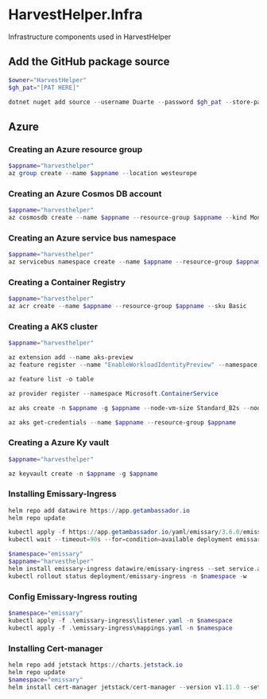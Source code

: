 # HarvestHelper.Infra

Infrastructure components used in HarvestHelper

## Add the GitHub package source
```powershell
$owner="HarvestHelper"
$gh_pat="[PAT HERE]"

dotnet nuget add source --username Duarte --password $gh_pat --store-password-in-clear-text --name github "https://nuget.pkg.github.com/$owner/index.json"
```
## Azure
### Creating an Azure resource group
```powershell
$appname="harvesthelper"
az group create --name $appname --location westeurope
```

### Creating an Azure Cosmos DB account
```powershell
$appname="harvesthelper"
az cosmosdb create --name $appname --resource-group $appname --kind MongoDB --enable-free-tier
```

### Creating an Azure service bus namespace
```powershell
$appname="harvesthelper"
az servicebus namespace create --name $appname --resource-group $appname --sku Standard
```

### Creating a Container Registry
```powershell
$appname="harvesthelper"
az acr create --name $appname --resource-group $appname --sku Basic
```

### Creating a AKS cluster
```powershell
$appname="harvesthelper"

az extension add --name aks-preview
az feature register --name "EnableWorkloadIdentityPreview" --namespace "Microsoft.ContainerService"

az feature list -o table

az provider register --namespace Microsoft.ContainerService

az aks create -n $appname -g $appname --node-vm-size Standard_B2s --node-count 2 --attach-acr $appname --enable-oidc-issuer --enable-workload-identity

az aks get-credentials --name $appname --resource-group $appname
```

### Creating a Azure Ky vault
```powershell
$appname="harvesthelper"

az keyvault create -n $appname -g $appname

```

### Installing Emissary-Ingress 
```powershell
helm repo add datawire https://app.getambassador.io
helm repo update

kubectl apply -f https://app.getambassador.io/yaml/emissary/3.6.0/emissary-crds.yaml
kubectl wait --timeout=90s --for=condition=available deployment emissary-apiext -n emissary-system

$namespace="emissary"
$appname="harvesthelper"
helm install emissary-ingress datawire/emissary-ingress --set service.annotations."service\.beta\.kubernetes\.io/azure-dns-label-name"=$appname -n $namespace --create-namespace
kubectl rollout status deployment/emissary-ingress -n $namespace -w
```

### Config Emissary-Ingress routing
```powershell
$namespace="emissary"
kubectl apply -f .\emissary-ingress\listener.yaml -n $namespace
kubectl apply -f .\emissary-ingress\mappings.yaml -n $namespace
```

### Installing Cert-manager
```powershell
helm repo add jetstack https://charts.jetstack.io
helm repo update
$namespace="emissary"
helm install cert-manager jetstack/cert-manager --version v1.11.0 --set installCRDs=true --namespace $namespace
```